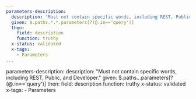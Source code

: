 ```yaml
---
parameters-description:
  description: "Must not contain specific words, including REST, Public, and Developer."
  given: $.paths.*.*.parameters[?(@.in=='query')]
  then:
    field: description
    function: truthy
  x-status: validated
  x-tags:
    - Parameters      
...
```

parameters-description:
  description: "Must not contain specific words, including REST, Public, and Developer."
  given: $.paths.*.*.parameters[?(@.in=='query')]
  then:
    field: description
    function: truthy
  x-status: validated
  x-tags:
    - Parameters      